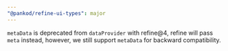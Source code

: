 ```yaml
---
"@pankod/refine-ui-types": major
---
```


`metaData` is deprecated from `dataProvider` with refine@4, refine will pass `meta` instead, however, we still support `metaData` for backward compatibility.
